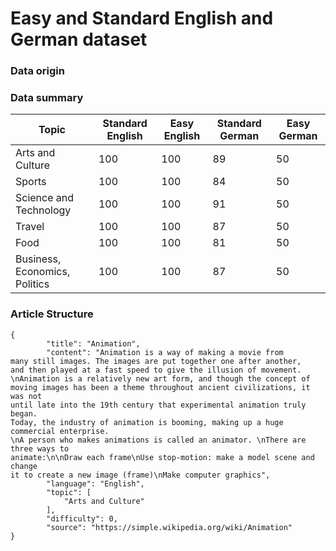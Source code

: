 # Easy and Standard English and German dataset

### Data origin

### Data summary

| Topic                          | Standard English  | Easy English | Standard German | Easy German |
|--------------------------------|-------------------|--------------|-----------------|-------------|
| Arts and Culture               | 100               | 100          | 89              | 50          |
| Sports                         | 100               | 100          | 84              | 50          |
| Science and Technology         | 100               | 100          | 91              | 50          |
| Travel                         | 100               | 100          | 87              | 50          |
| Food                           | 100               | 100          | 81              | 50          |
| Business, Economics, Politics  | 100               | 100          | 87              | 50          |

### Article Structure

```
{
        "title": "Animation",
        "content": "Animation is a way of making a movie from
many still images. The images are put together one after another,
and then played at a fast speed to give the illusion of movement.
\nAnimation is a relatively new art form, and though the concept of
moving images has been a theme throughout ancient civilizations, it was not
until late into the 19th century that experimental animation truly began. 
Today, the industry of animation is booming, making up a huge commercial enterprise. 
\nA person who makes animations is called an animator. \nThere are three ways to
animate:\n\nDraw each frame\nUse stop-motion: make a model scene and change
it to create a new image (frame)\nMake computer graphics",
        "language": "English",
        "topic": [
            "Arts and Culture"
        ],
        "difficulty": 0,
        "source": "https://simple.wikipedia.org/wiki/Animation"
}
```
